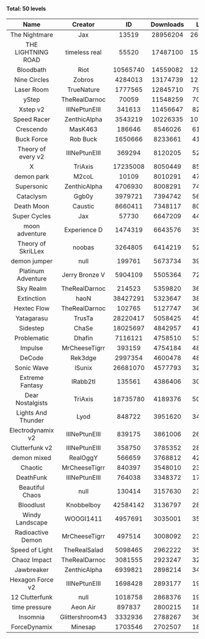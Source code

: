 #### Total: 50 levels

| Name | Creator | ID | Downloads | Likes |
|:---:|:---:|:---:|:---:|:---:|
| The Nightmare | Jax | 13519 | 28956204 | 2608309
| THE LIGHTNING ROAD | timeless real | 55520 | 17487100 | 1546009
| Bloodbath | Riot | 10565740 | 14559082 | 1276183
| Nine Circles | Zobros | 4284013 | 13174739 | 1286738
| Laser Room | TrueNature | 1777565 | 12845710 | 791877
| yStep | TheRealDarnoc | 70059 | 11548259 | 703872
| Xstep v2 | IIINePtunEIII | 341613 | 11456647 | 826272
| Speed Racer | ZenthicAlpha | 3543219 | 10226335 | 1070588
| Crescendo | MasK463 | 186646 | 8546026 | 610955
| Buck Force | Rob Buck | 1650666 | 8233661 | 412908
| Theory of every v2 | IIINePtunEIII | 369294 | 8120205 | 526522
| X | TriAxis | 17235008 | 8050449 | 858475
| demon park | M2coL | 10109 | 8010291 | 478653
| Supersonic | ZenthicAlpha | 4706930 | 8008291 | 741697
| Cataclysm | Ggb0y | 3979721 | 7394742 | 569447
| Death Moon  | Caustic | 8660411 | 7348117 | 802974
| Super Cycles | Jax | 57730 | 6647209 | 447790
| moon adventure | Experience D | 1474319 | 6643576 | 354312
| Theory of SkriLLex | noobas | 3264805 | 6414219 | 526801
| demon jumper | null | 199761 | 5673734 | 392042
| Platinum Adventure | Jerry Bronze V | 5904109 | 5505364 | 722060
| Sky Realm | TheRealDarnoc | 214523 | 5359820 | 365344
| Extinction | haoN | 38427291 | 5323647 | 385106
| Hextec Flow | TheRealDarnoc | 102765 | 5127747 | 363882
| Yatagarasu  | TrusTa | 28220417 | 5058425 | 453713
| Sidestep | ChaSe | 18025697 | 4842957 | 413427
| Problematic | Dhafin | 7116121 | 4758510 | 539746
| Impulse | MrCheeseTigrr | 393159 | 4754184 | 488076
| DeCode | Rek3dge | 2997354 | 4600478 | 485190
| Sonic Wave | lSunix | 26681070 | 4577793 | 320015
| Extreme Fantasy | IRabb2tI | 135561 | 4386406 | 302191
| Dear Nostalgists | TriAxis | 18735780 | 4189376 | 500422
| Lights And Thunder | Lyod | 848722 | 3951620 | 348577
| Electrodynamix v2 | IIINePtunEIII | 839175 | 3861006 | 261759
| Clutterfunk v2 | IIINePtunEIII | 358750 | 3785352 | 285511
| demon mixed | RealOggY | 566659 | 3768812 | 427541
| Chaotic | MrCheeseTigrr | 840397 | 3548010 | 231788
| DeathFunk | IIINePtunEIII | 764038 | 3348372 | 171335
| Beautiful Chaos | null | 130414 | 3157630 | 235536
| Bloodlust | Knobbelboy | 42584142 | 3136797 | 280626
| Windy Landscape | WOOGI1411 | 4957691 | 3035001 | 353101
| Radioactive Demon | MrCheeseTigrr | 497514 | 3008092 | 239820
| Speed of Light | TheRealSalad | 5098465 | 2962222 | 354797
| Chaoz Impact | TheRealDarnoc | 3081555 | 2923247 | 323122
| Jawbreaker | ZenthicAlpha | 6939821 | 2898214 | 341021
| Hexagon Force v2 | IIINePtunEIII | 1698428 | 2893177 | 194471
| 12 Clutterfunk | null | 1018758 | 2868376 | 194454
| time pressure | Aeon Air | 897837 | 2800215 | 188002
| Insomnia | Glittershroom43 | 3332936 | 2788267 | 362053
| ForceDynamix | Minesap | 1703546 | 2702507 | 182017
